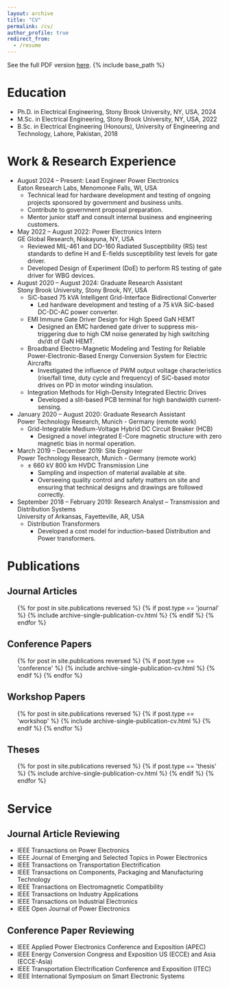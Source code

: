 ```yaml
---
layout: archive
title: "CV"
permalink: /cv/
author_profile: true
redirect_from:
  - /resume
---
```

See the full PDF version [here](/files/Abdul_Basit_Mirza_CV.pdf).
{% include base_path %}

Education
======
* Ph.D. in Electrical Engineering, Stony Brook University, NY, USA, 2024
* M.Sc. in Electrical Engineering, Stony Brook University, NY, USA, 2022
* B.Sc. in Electrical Engineering (Honours), University of Engineering and Technology, Lahore, Pakistan, 2018

Work & Research Experience
======

* August 2024 – Present: Lead Engineer Power Electronics <br> 
  Eaton Research Labs, Menomonee Falls, WI, USA
  * Technical lead for hardware development and testing of ongoing projects sponsored by government and business units.
  * Contribute to government proposal preparation.
  * Mentor junior staff and consult internal business and engineering customers.
* May 2022 – August 2022: Power Electronics Intern <br> 
  GE Global Research, Niskayuna, NY, USA
  * Reviewed MIL-461 and DO-160 Radiated Susceptibility (RS) test standards to define H and E-fields susceptibility test levels for gate driver.
  * Developed Design of Experiment (DoE) to perform RS testing of gate driver for WBG devices.
* August 2020 – August 2024: Graduate Research Assistant <br> 
  Stony Brook University, Stony Brook, NY, USA
  * SiC-based 75 kVA Intelligent Grid-Interface Bidirectional Converter  
    * Led hardware development and testing of a 75 kVA SiC-based DC-DC-AC power converter. 
  * EMI Immune Gate Driver Design for High Speed GaN HEMT
    * Designed an EMC hardened gate driver to suppress mis-triggering due to high CM noise generated by high switching dv/dt of GaN HEMT.
  * Broadband Electro-Magnetic Modeling and Testing for Reliable Power-Electronic-Based Energy Conversion System for Electric Aircrafts
    * Investigated the influence of PWM output voltage characteristics (rise/fall time, duty cycle and frequency) of SiC-based motor drives on PD in motor winding insulation.
  * Integration Methods for High-Density Integrated Electric Drives
    * Developed a slit-based PCB terminal for high bandwidth current-sensing.
* January 2020 – August 2020: Graduate Research Assistant <br> 
  Power Technology Research, Munich - Germany	(remote work)
  * Grid-Integrable Medium-Voltage Hybrid DC Circuit Breaker (HCB)
    * Designed a novel integrated E-Core magnetic structure with zero magnetic bias in normal operation.
* March 2019 – December 2019: Site Engineer <br> 
  Power Technology Research, Munich - Germany	(remote work)
  * ± 660 kV 800 km HVDC Transmission Line
    * Sampling and inspection of material available at site.
    * Overseeing quality control and safety matters on site and ensuring that technical designs and drawings are followed correctly.
* September 2018 – February 2019: Research Analyst – Transmission and Distribution Systems  <br> 
  University of Arkansas, Fayetteville, AR, USA
  * Distribution Transformers
    * Developed a cost model for induction-based Distribution and Power transformers.

Publications
======

<!-- Preprints
-----
  <ul>{% for post in site.publications reversed %}
    {% if post.type == 'preprint' %}
      {% include archive-single-publication-cv.html %}
    {% endif %}
  {% endfor %}</ul> -->

Journal Articles
-----
  <ul>{% for post in site.publications reversed %}
    {% if post.type == 'journal' %}
      {% include archive-single-publication-cv.html %}
    {% endif %}
  {% endfor %}</ul>

Conference Papers
-----
  <ul>{% for post in site.publications reversed %}
    {% if post.type == 'conference' %}
      {% include archive-single-publication-cv.html %}
    {% endif %}
  {% endfor %}</ul>

Workshop Papers
-----
  <ul>{% for post in site.publications reversed %}
    {% if post.type == 'workshop' %}
      {% include archive-single-publication-cv.html %}
    {% endif %}
  {% endfor %}</ul>

Theses
-----
  <ul>{% for post in site.publications reversed %}
    {% if post.type == 'thesis' %}
      {% include archive-single-publication-cv.html %}
    {% endif %}
  {% endfor %}</ul>


Service
======

Journal Article Reviewing
----
* IEEE Transactions on Power Electronics 
* IEEE Journal of Emerging and Selected Topics in Power Electronics
* IEEE Transactions on Transportation Electrification
* IEEE Transactions on Components, Packaging and Manufacturing Technology
* IEEE Transactions on Electromagnetic Compatibility
* IEEE Transactions on Industry Applications
* IEEE Transactions on Industrial Electronics
* IEEE Open Journal of Power Electronics

Conference Paper Reviewing
----
* IEEE Applied Power Electronics Conference and Exposition (APEC)
* IEEE Energy Conversion Congress and Exposition US (ECCE) and Asia (ECCE-Asia)
* IEEE Transportation Electrification Conference and Exposition (ITEC)
* IEEE International Symposium on Smart Electronic Systems
